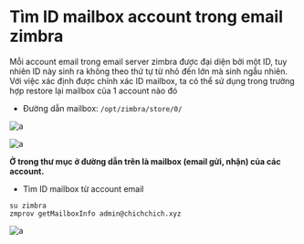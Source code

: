 # Tìm ID mailbox account trong email zimbra

Mỗi account email trong email server zimbra được đại diện bởi một ID, tuy nhiên ID này sinh ra không theo thứ tự từ nhỏ đến lớn mà sinh ngẫu nhiên. Với việc xác định được chính xác ID mailbox, ta có thể sử dụng trong trường hợp restore lại mailbox của 1 account nào đó

- Đường dẫn mailbox: `/opt/zimbra/store/0/`

![a](https://f4-zpcloud.zdn.vn/6324673076799226389/98ede8eb989955c70c88.jpg)

![a](https://f5-zpcloud.zdn.vn/381883966594682089/7ce7d564a7166a483307.jpg)

**Ở trong thư mục ở đường dẫn trên là mailbox (email gửi, nhận) của các account.**

- Tìm ID mailbox từ account email

```
su zimbra
zmprov getMailboxInfo admin@chichchich.xyz
```

![a](https://f5-zpcloud.zdn.vn/172089513867585968/a93872cd14bfd9e180ae.jpg)
